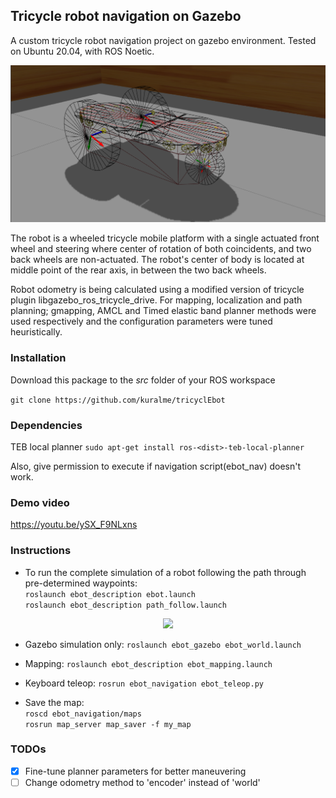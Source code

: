 ## Tricycle robot navigation on Gazebo
A custom tricycle robot navigation project on gazebo environment. Tested on Ubuntu 20.04, with ROS Noetic.

<p align="center">
 <img src="./images/robot_joints.png" length=".5" width=".5">
</p>

The robot is a wheeled tricycle mobile platform with a single actuated front wheel and steering where center of rotation of both coincidents, and two back wheels are non-actuated. The robot's center of body is located at middle point of the rear axis, in between the two back wheels.

Robot odometry is being calculated using a modified version of tricycle plugin libgazebo_ros_tricycle_drive. For mapping, localization and path planning; gmapping, AMCL and Timed elastic band planner methods were used respectively and the configuration parameters were tuned heuristically.

### **Installation** 
Download this package to the _src_ folder of your ROS workspace

```git clone https://github.com/kuralme/tricyclEbot```

### **Dependencies**
TEB local planner
```sudo apt-get install ros-<dist>-teb-local-planner```

Also, give permission to execute if navigation script(ebot_nav) doesn't work.

### **Demo video**
https://youtu.be/ySX_F9NLxns

### **Instructions**
- To run the complete simulation of a robot following the path through pre-determined waypoints:\
  ```roslaunch ebot_description ebot.launch```\
  ```roslaunch ebot_description path_follow.launch```
<p align="center">
 <img src="./images/ebot_nav.gif" length=".5" width=".5">
</p>

- Gazebo simulation only:
  ```roslaunch ebot_gazebo ebot_world.launch```

- Mapping:
  ```roslaunch ebot_description ebot_mapping.launch```

- Keyboard teleop:
  ```rosrun ebot_navigation ebot_teleop.py```

- Save the map:\
  ```roscd ebot_navigation/maps```\
  ```rosrun map_server map_saver -f my_map```
  

### TODOs ###

- [x] Fine-tune planner parameters for better maneuvering
- [ ] Change odometry method to 'encoder' instead of 'world'
